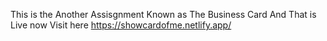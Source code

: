 This is the Another Assisgnment Known as The Business Card 
And That is Live now Visit here https://showcardofme.netlify.app/
